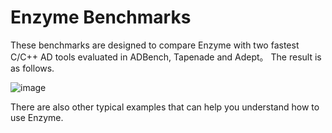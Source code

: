 # Enzyme Benchmarks
These benchmarks are designed to compare Enzyme with two fastest C/C++ AD tools evaluated in ADBench, Tapenade and Adept。 The result is as follows.

![image](https://github.com/mingshuai-li/Enzyme/assets/90833693/2e419078-23f7-4e48-bee2-6fb286e868f6)

There are also other typical examples that can help you understand how to use Enzyme.
